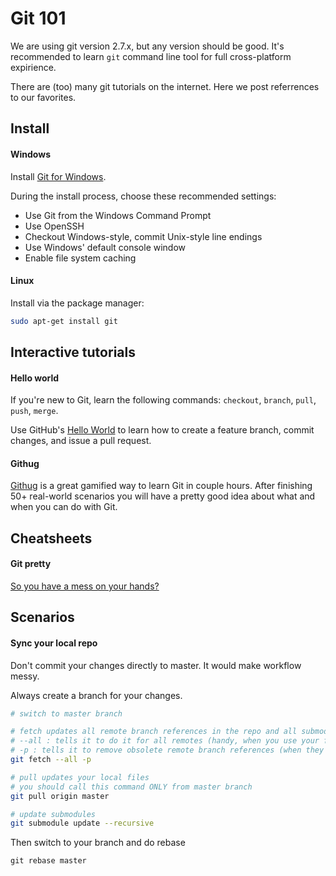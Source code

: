 # Git 101

We are using git version 2.7.x, but any version should be good.
It's recommended to learn `git` command line tool for full cross-platform expirience.

There are (too) many git tutorials on the internet.
Here we post referrences to our favorites.

## Install

#### Windows

Install [Git for Windows][].

During the install process, choose these recommended settings:

* Use Git from the Windows Command Prompt
* Use OpenSSH
* Checkout Windows-style, commit Unix-style line endings
* Use Windows' default console window
* Enable file system caching

[Git for Windows]: https://git-scm.com/download/win

#### Linux

Install via the package manager:

```sh
sudo apt-get install git
```

## Interactive tutorials

#### Hello world

If you're new to Git, learn the following commands: `checkout`, `branch`,
`pull`, `push`, `merge`.

Use GitHub's [Hello World][] to learn how to create a feature branch, commit
changes, and issue a pull request.

[hello world]: https://guides.github.com/activities/hello-world/

#### Githug

[Githug](https://github.com/Gazler/githug) is a great gamified way to
learn Git in couple hours. After finishing 50+ real-world scenarios
you will have a pretty good idea about what and when you can do with
Git.

## Cheatsheets

#### Git pretty

[So you have a mess on your hands?](http://justinhileman.info/article/git-pretty/)

## Scenarios

#### Sync your local repo

Don't commit your changes directly to master.
It would make workflow messy.

Always create a branch for your changes.

```sh
# switch to master branch

# fetch updates all remote branch references in the repo and all submodules
# --all : tells it to do it for all remotes (handy, when you use your fork)
# -p : tells it to remove obsolete remote branch references (when they are removed from remote)
git fetch --all -p

# pull updates your local files
# you should call this command ONLY from master branch
git pull origin master

# update submodules
git submodule update --recursive 
```

Then switch to your branch and do rebase

```
git rebase master
```
